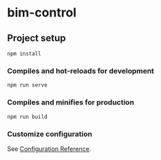 # bim-control

## Project setup

```
npm install
```

### Compiles and hot-reloads for development

```
npm run serve
```

### Compiles and minifies for production
```
npm run build
```

### Customize configuration
See [Configuration Reference](https://cli.vuejs.org/config/).

